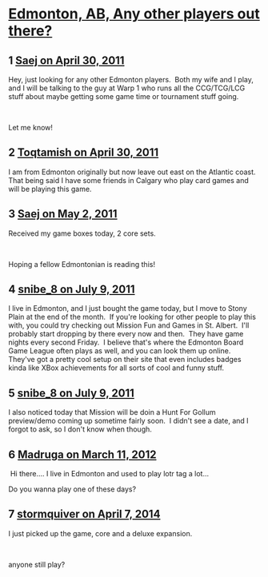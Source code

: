 # [Edmonton, AB, Any other players out there?](https://community.fantasyflightgames.com/topic/46039-edmonton-ab-any-other-players-out-there/)

## 1 [Saej on April 30, 2011](https://community.fantasyflightgames.com/topic/46039-edmonton-ab-any-other-players-out-there/?do=findComment&comment=461496)

Hey, just looking for any other Edmonton players.  Both my wife and I play, and I will be talking to the guy at Warp 1 who runs all the CCG/TCG/LCG stuff about maybe getting some game time or tournament stuff going.

 

Let me know!

## 2 [Toqtamish on April 30, 2011](https://community.fantasyflightgames.com/topic/46039-edmonton-ab-any-other-players-out-there/?do=findComment&comment=461559)

I am from Edmonton originally but now leave out east on the Atlantic coast. That being said I have some friends in Calgary who play card games and will be playing this game.

## 3 [Saej on May 2, 2011](https://community.fantasyflightgames.com/topic/46039-edmonton-ab-any-other-players-out-there/?do=findComment&comment=462549)

Received my game boxes today, 2 core sets.

 

Hoping a fellow Edmontonian is reading this!

## 4 [snibe_8 on July 9, 2011](https://community.fantasyflightgames.com/topic/46039-edmonton-ab-any-other-players-out-there/?do=findComment&comment=497091)

I live in Edmonton, and I just bought the game today, but I move to Stony Plain at the end of the month.  If you're looking for other people to play this with, you could try checking out Mission Fun and Games in St. Albert.  I'll probably start dropping by there every now and then.  They have game nights every second Friday.  I believe that's where the Edmonton Board Game League often plays as well, and you can look them up online.  They've got a pretty cool setup on their site that even includes badges kinda like XBox achievements for all sorts of cool and funny stuff.

## 5 [snibe_8 on July 9, 2011](https://community.fantasyflightgames.com/topic/46039-edmonton-ab-any-other-players-out-there/?do=findComment&comment=497095)

I also noticed today that Mission will be doin a Hunt For Gollum preview/demo coming up sometime fairly soon.  I didn't see a date, and I forgot to ask, so I don't know when though.

## 6 [Madruga on March 11, 2012](https://community.fantasyflightgames.com/topic/46039-edmonton-ab-any-other-players-out-there/?do=findComment&comment=604576)

 Hi there.... I live in Edmonton and used to play lotr tag a lot...

Do you wanna play one of these days?  

## 7 [stormquiver on April 7, 2014](https://community.fantasyflightgames.com/topic/46039-edmonton-ab-any-other-players-out-there/?do=findComment&comment=1040588)

I just picked up the game, core and a deluxe expansion.

 

anyone still play?

